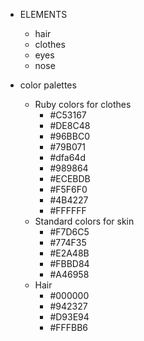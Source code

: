 
* ELEMENTS
  * hair
  * clothes
  * eyes
  * nose

* color palettes
  * Ruby colors for clothes
    * #C53167
    * #DE8C48
    * #96BBC0
    * #79B071
    * #dfa64d
    * #989864
    * #ECEBDB
    * #F5F6F0
    * #4B4227
    * #FFFFFF
  * Standard colors for skin
    * #F7D6C5
    * #774F35
    * #E2A48B
    * #FBBD84
    * #A46958
  * Hair
    * #000000
    * #942327
    * #D93E94
    * #FFFBB6
